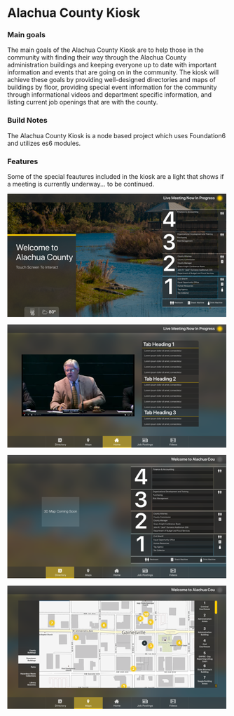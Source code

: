# Alachua County Kiosk

###  Main goals
The main goals of the Alachua County Kiosk are to help those in the community with finding their way through the Alachua County administration buildings and keeping everyone up to date with important information and events that are going on in the community. The kiosk will achieve these goals by providing well-designed directories and maps of buildings by floor, providing special event information for the community through informational videos and department specific information, and listing current job openings that are with the county.

### Build Notes
The Alachua County Kiosk is a node based project which uses Foundation6 and utilizes es6 modules.

### Features
Some of the special feautures included in the kiosk are a light that shows if a meeting is currently underway... to be continued.

![alt text][screensaver]

[screensaver]: foundation-site/FoundationKiosk/src/assets/img/screensaver.png "Screen Saver for Read Me"

![alt text][home]

[home]: foundation-site/FoundationKiosk/src/assets/img/home-kiosk.png "Home Screen for Read Me"

![alt text][directory]

[directory]: foundation-site/FoundationKiosk/src/assets/img/directory-kiosk.png "Directory for Read Me"

![alt text][maps]

[maps]: foundation-site/FoundationKiosk/src/assets/img/maps-kiosk.png "Map for Read Me"